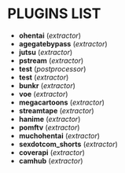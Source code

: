 # PLUGINS LIST
- **ohentai** (*extractor*)
- **agegatebypass** (*extractor*)
- **jutsu** (*extractor*)
- **pstream** (*extractor*)
- **test** (*postprocessor*)
- **test** (*extractor*)
- **bunkr** (*extractor*)
- **voe** (*extractor*)
- **megacartoons** (*extractor*)
- **streamtape** (*extractor*)
- **hanime** (*extractor*)
- **pomftv** (*extractor*)
- **muchohentai** (*extractor*)
- **sexdotcom_shorts** (*extractor*)
- **coverapi** (*extractor*)
- **camhub** (*extractor*)
